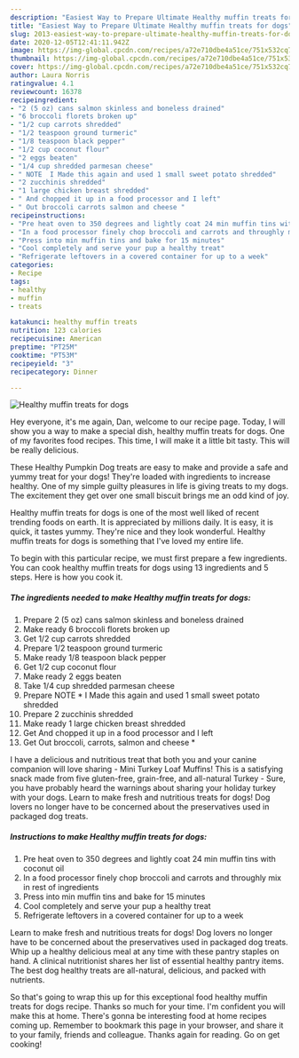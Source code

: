 ```yaml
---
description: "Easiest Way to Prepare Ultimate Healthy muffin treats for dogs"
title: "Easiest Way to Prepare Ultimate Healthy muffin treats for dogs"
slug: 2013-easiest-way-to-prepare-ultimate-healthy-muffin-treats-for-dogs
date: 2020-12-05T12:41:11.942Z
image: https://img-global.cpcdn.com/recipes/a72e710dbe4a51ce/751x532cq70/healthy-muffin-treats-for-dogs-recipe-main-photo.jpg
thumbnail: https://img-global.cpcdn.com/recipes/a72e710dbe4a51ce/751x532cq70/healthy-muffin-treats-for-dogs-recipe-main-photo.jpg
cover: https://img-global.cpcdn.com/recipes/a72e710dbe4a51ce/751x532cq70/healthy-muffin-treats-for-dogs-recipe-main-photo.jpg
author: Laura Norris
ratingvalue: 4.1
reviewcount: 16378
recipeingredient:
- "2 (5 oz) cans salmon skinless and boneless drained"
- "6 broccoli florets broken up"
- "1/2 cup carrots shredded"
- "1/2 teaspoon ground turmeric"
- "1/8 teaspoon black pepper"
- "1/2 cup coconut flour"
- "2 eggs beaten"
- "1/4 cup shredded parmesan cheese"
- " NOTE  I Made this again and used 1 small sweet potato shredded"
- "2 zucchinis shredded"
- "1 large chicken breast shredded"
- " And chopped it up in a food processor and I left"
- " Out broccoli carrots salmon and cheese "
recipeinstructions:
- "Pre heat oven to 350 degrees and lightly coat 24 min muffin tins with coconut oil"
- "In a food processor finely chop broccoli and carrots and throughly mix in rest of ingredients"
- "Press into min muffin tins and bake for 15 minutes"
- "Cool completely and serve your pup a healthy treat"
- "Refrigerate leftovers in a covered container for up to a week"
categories:
- Recipe
tags:
- healthy
- muffin
- treats

katakunci: healthy muffin treats 
nutrition: 123 calories
recipecuisine: American
preptime: "PT25M"
cooktime: "PT53M"
recipeyield: "3"
recipecategory: Dinner

---
```



![Healthy muffin treats for dogs](https://img-global.cpcdn.com/recipes/a72e710dbe4a51ce/751x532cq70/healthy-muffin-treats-for-dogs-recipe-main-photo.jpg)

Hey everyone, it's me again, Dan, welcome to our recipe page. Today, I will show you a way to make a special dish, healthy muffin treats for dogs. One of my favorites food recipes. This time, I will make it a little bit tasty. This will be really delicious.

These Healthy Pumpkin Dog treats are easy to make and provide a safe and yummy treat for your dogs! They&#39;re loaded with ingredients to increase healthy. One of my simple guilty pleasures in life is giving treats to my dogs. The excitement they get over one small biscuit brings me an odd kind of joy.

Healthy muffin treats for dogs is one of the most well liked of recent trending foods on earth. It is appreciated by millions daily. It is easy, it is quick, it tastes yummy. They're nice and they look wonderful. Healthy muffin treats for dogs is something that I've loved my entire life.


To begin with this particular recipe, we must first prepare a few ingredients. You can cook healthy muffin treats for dogs using 13 ingredients and 5 steps. Here is how you cook it.

<!--inarticleads1-->

##### The ingredients needed to make Healthy muffin treats for dogs:

1. Prepare 2 (5 oz) cans salmon skinless and boneless drained
1. Make ready 6 broccoli florets broken up
1. Get 1/2 cup carrots shredded
1. Prepare 1/2 teaspoon ground turmeric
1. Make ready 1/8 teaspoon black pepper
1. Get 1/2 cup coconut flour
1. Make ready 2 eggs beaten
1. Take 1/4 cup shredded parmesan cheese
1. Prepare  NOTE * I Made this again and used 1 small sweet potato shredded
1. Prepare 2 zucchinis shredded
1. Make ready 1 large chicken breast shredded
1. Get  And chopped it up in a food processor and I left
1. Get  Out broccoli, carrots, salmon and cheese *


I have a delicious and nutritious treat that both you and your canine companion will love sharing - Mini Turkey Loaf Muffins! This is a satisfying snack made from five gluten-free, grain-free, and all-natural Turkey - Sure, you have probably heard the warnings about sharing your holiday turkey with your dogs. Learn to make fresh and nutritious treats for dogs! Dog lovers no longer have to be concerned about the preservatives used in packaged dog treats. 

<!--inarticleads2-->

##### Instructions to make Healthy muffin treats for dogs:

1. Pre heat oven to 350 degrees and lightly coat 24 min muffin tins with coconut oil
1. In a food processor finely chop broccoli and carrots and throughly mix in rest of ingredients
1. Press into min muffin tins and bake for 15 minutes
1. Cool completely and serve your pup a healthy treat
1. Refrigerate leftovers in a covered container for up to a week


Learn to make fresh and nutritious treats for dogs! Dog lovers no longer have to be concerned about the preservatives used in packaged dog treats. Whip up a healthy delicious meal at any time with these pantry staples on hand. A clinical nutritionist shares her list of essential healthy pantry items. The best dog healthy treats are all-natural, delicious, and packed with nutrients. 

So that's going to wrap this up for this exceptional food healthy muffin treats for dogs recipe. Thanks so much for your time. I'm confident you will make this at home. There's gonna be interesting food at home recipes coming up. Remember to bookmark this page in your browser, and share it to your family, friends and colleague. Thanks again for reading. Go on get cooking!
